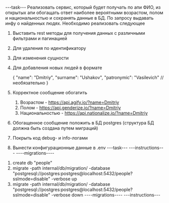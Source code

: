 ---task---
Реализовать сервис, который будет получать по апи ФИО, из открытых апи обогащать
ответ наиболее вероятными возрастом, полом и национальностью и сохранять данные в
БД. По запросу выдавать инфу о найденных людях. Необходимо реализовать следующее
1. Выставить rest методы для получения данных с различными фильтрами и пагинацией
2. Для удаления по идентификатору
3. Для изменения сущности
4. Для добавления новых людей в формате

   {
         "name": "Dmitriy",
         "surname": "Ushakov",
         "patronymic": "Vasilevich" // необязательно
   }

2. Корректное сообщение обогатить
   1. Возрастом - https://api.agify.io/?name=Dmitriy
   2. Полом - https://api.genderize.io/?name=Dmitriy
   3. Национальностью - https://api.nationalize.io/?name=Dmitriy
3. Обогащенное сообщение положить в БД postgres (структура БД должна быть создана
   путем миграций)
4. Покрыть код debug- и info-логами
5. Вынести конфигурационные данные в .env 
---task---
---instructions---
----migrations----
1) create db "people"
2) migrate -path internal/db/migration/ -database "postgresql://postgres:postgres@localhost:5432/people?sslmode=disable" -verbose up
3) migrate -path internal/db/migration/ -database "postgresql://postgres:postgres@localhost:5432/people?sslmode=disable" -verbose down
----migrations----
---instructions---